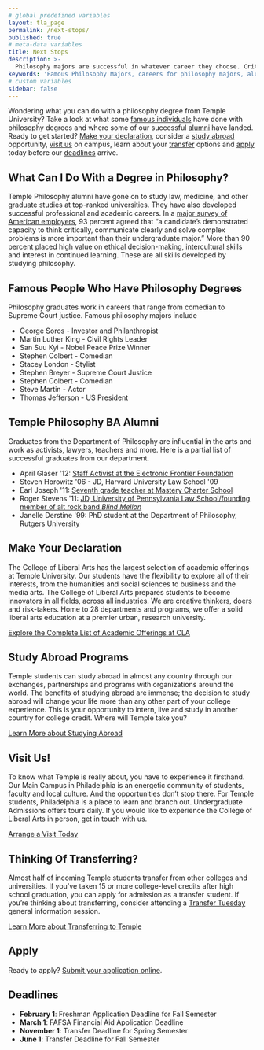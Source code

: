 ```yaml
---
# global predefined variables
layout: tla_page
permalink: /next-stops/
published: true
# meta-data variables
title: Next Stops
description: >-
  Philosophy majors are successful in whatever career they choose. Critical thinking and problem-solving skills are useful in every profession.
keywords: 'Famous Philosophy Majors, careers for philosophy majors, alumni apply, transfer, visit'
# custom variables
sidebar: false
---
```

Wondering what you can do with a philosophy degree from Temple University? Take a look at what some [famous individuals](#famous-people-who-have-philosophy-degrees) have done with philosophy degrees and where some of our successful [alumni](#temple-philosophy-ba-lumni) have landed. Ready to get started? [Make your declaration](#make-your-declaration), consider a [study abroad](#study-abroad-programs) opportunity, [visit us](#visit-us) on campus, learn about your [transfer](#thinking-of-transferring) options and [apply](#apply) today before our [deadlines](#deadlines) arrive.

## What Can I Do With a Degree in Philosophy?
Temple Philosophy alumni have gone on to study law, medicine, and other graduate studies at top-ranked universities. They have also developed successful professional and academic careers. In a [major survey of American employers](https://www.aacu.org/sites/default/files/files/LEAP/2013_EmployerSurvey.pdf), 93 percent agreed that “a candidate’s demonstrated capacity to think critically, communicate clearly and solve complex problems is more important than their undergraduate major.” More than 90 percent placed high value on ethical decision-making, intercultural skills and interest in continued learning. These are all skills developed by studying philosophy.

## Famous People Who Have Philosophy Degrees
Philosophy graduates work in careers that range from comedian to Supreme Court justice. Famous philosophy majors include

- George Soros - Investor and Philanthropist
- Martin Luther King - Civil Rights Leader
- San Suu Kyi - Nobel Peace Prize Winner
- Stephen Colbert - Comedian
- Stacey London - Stylist
- Stephen Breyer - Supreme Court Justice
- Stephen Colbert - Comedian
- Steve Martin - Actor
- Thomas Jefferson - US President

## Temple Philosophy BA Alumni
Graduates from the Department of Philosophy are influential in the arts and work as activists, lawyers, teachers and more. Here is a partial list of successful graduates from our department.

- April Glaser '12: [Staff Activist at the Electronic Frontier Foundation](https://sites.temple.edu/humansciences/2014/05/12/temple-made-april-glaser-and-the-eff/)
- Steven Horowitz '06 - JD, Harvard University Law School '09
- Earl Joseph '11: [Seventh grade teacher at Mastery Charter School](https://liberalarts.temple.edu/about-us/newsroom/philosophy-alumnus-looks-disrupt-american-education-system)
- Roger Stevens '11: [JD, University of Pennsylvania Law School/founding member of alt rock band _Blind Mellon_](https://en.wikipedia.org/wiki/Rogers_Stevens)
- Janelle Derstine '99: PhD student at the Department of Philosophy, Rutgers University

## Make Your Declaration
The College of Liberal Arts has the largest selection of academic offerings at Temple University. Our students have the flexibility to explore all of their interests, from the humanities and social sciences to business and the media arts. The College of Liberal Arts prepares students to become innovators in all fields, across all industries. We are creative thinkers, doers and risk-takers. Home to 28 departments and programs, we offer a solid liberal arts education at a premier urban, research university.

[Explore the Complete List of Academic Offerings at CLA](liberalarts.temple.edu)

## Study Abroad Programs
Temple students can study abroad in almost any country through our exchanges, partnerships and programs with organizations around the world. The benefits of studying abroad are immense; the decision to study abroad will change your life more than any other part of your college experience. This is your opportunity to intern, live and study in another country for college credit. Where will Temple take you?

[Learn More about Studying Abroad](https://studyabroad.temple.edu/)

## Visit Us!
To know what Temple is really about, you have to experience it firsthand. Our Main Campus in Philadelphia is an energetic community of students, faculty and local culture. And the opportunities don’t stop there. For Temple students, Philadelphia is a place to learn and branch out. Undergraduate Admissions offers tours daily. If you would like to experience the College of Liberal Arts in person, get in touch with us.

[Arrange a Visit Today](http://admissions.temple.edu/visit)

## Thinking Of Transferring?
Almost half of incoming Temple students transfer from other colleges and universities. If you’ve taken 15 or more college-level credits after high school graduation, you can apply for admission as a transfer student. If you’re thinking about transferring, consider attending a [Transfer Tuesday](http://admissions.temple.edu/visit/transfer-tuesday) general information session.

[Learn More about Transferring to Temple](http://admissions.temple.edu/apply/transfer-applicant)

## Apply
Ready to apply? [Submit your application online](http://admissions.temple.edu/apply).

## Deadlines
- **February 1**: Freshman Application Deadline for Fall Semester
- **March 1**: FAFSA Financial Aid Application Deadline
- **November 1**: Transfer Deadline for Spring Semester
- **June 1**: Transfer Deadline for Fall Semester
